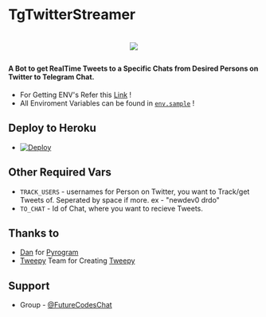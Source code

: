 # TgTwitterStreamer

# <p align="center"><a href="https://github.com/New-dev0/TgTwitterStreamer"><img src="https://github-readme-stats.vercel.app/api/pin?username=New-dev0&show_icons=true&theme=buefy&hide_border=false&repo=TgTwitterStreamer"></a></p>


#### A Bot to get RealTime Tweets to a Specific Chats from Desired Persons on Twitter to Telegram Chat.

* For Getting ENV's Refer this [Link](https://New-dev0.Github.io/TgTwitterBot) !
* All Enviroment Variables can be found in [`env.sample`](https://github.com/New-dev0/TgTwitterStreamer/blob/main/env.sample0) !

## Deploy to Heroku
- [![Deploy](https://www.herokucdn.com/deploy/button.svg)](https://heroku.com/deploy)

## Other Required Vars
- `TRACK_USERS` - usernames for Person on Twitter, you want to Track/get Tweets of. Seperated by space 
      if more. ex - "newdev0 drdo"
- `TO_CHAT` - Id of Chat, where you want to recieve Tweets.

## Thanks to
- [Dan](https://github.com/delivrance) for [Pyrogram](https://github.com/pyrogram/pyrogram)
- [Tweepy](https://github.com/tweepy) Team for Creating [Tweepy](https://github.com/tweepy/tweepy)

## Support
- Group - [@FutureCodesChat](https://t.me/FutureCodesChat)
